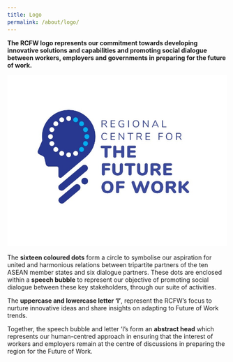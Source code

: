 ```yaml
---
title: Logo
permalink: /about/logo/
---
```

**The RCFW logo represents our commitment towards developing innovative solutions and capabilities and promoting social dialogue between workers, employers and governments in preparing for the future of work.**

![RCFW Logo](/images/logo.jpg)

The **sixteen coloured dots** form a circle to symbolise our aspiration for united and harmonious relations between tripartite partners of the ten ASEAN member states and six dialogue partners. These dots are enclosed within a **speech bubble** to represent our objective of promoting social dialogue between these key stakeholders, through our suite of activities.

The **uppercase and lowercase letter ‘I’**, represent the RCFW’s focus to nurture innovative ideas and share insights on adapting to Future of Work trends.

Together, the speech bubble and letter ‘I’s form an **abstract head** which represents our human-centred approach in ensuring that the interest of workers and employers remain at the centre of discussions in preparing the region for the Future of Work.
